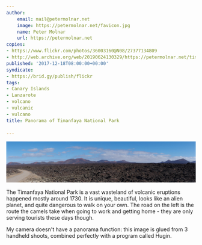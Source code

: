 ```yaml
---
author:
    email: mail@petermolnar.net
    image: https://petermolnar.net/favicon.jpg
    name: Peter Molnar
    url: https://petermolnar.net
copies:
- https://www.flickr.com/photos/36003160@N08/27377134809
- http://web.archive.org/web/20190624130329/https://petermolnar.net/timanfaya-national-park/
published: '2017-12-18T08:00:00+00:00'
syndicate:
- https://brid.gy/publish/flickr
tags:
- Canary Islands
- Lanzarote
- volcano
- vulcanic
- vulcano
title: Panorama of Timanfaya National Park

---
```


![](timanfaya-national-park.jpg)

The Timanfaya National Park is a vast wasteland of volcanic eruptions
happened mostly around 1730. It is unique, beautiful, looks like an
alien planet, and quite dangerous to walk on your own. The road on the
left is the route the camels take when going to work and getting home -
they are only serving tourists these days though.

My camera doesn't have a panorama function: this image is glued from 3
handheld shoots, combined perfectly with a program called Hugin.